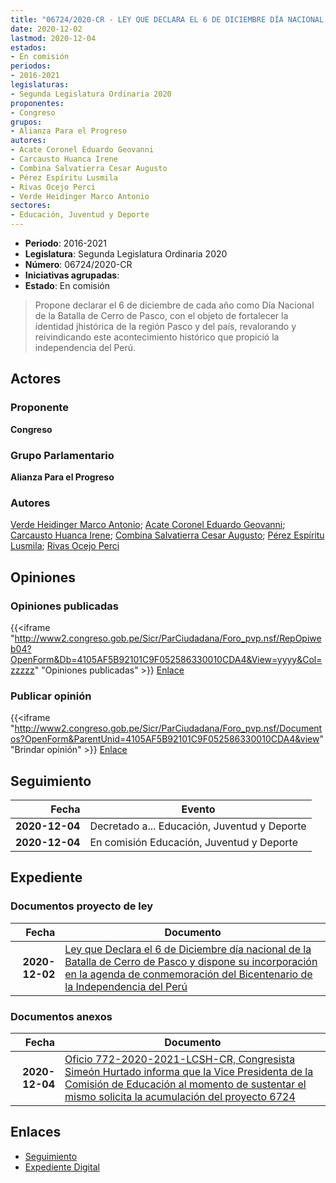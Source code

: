 ```yaml
---
title: "06724/2020-CR - LEY QUE DECLARA EL 6 DE DICIEMBRE DÍA NACIONAL DE LA BATALLA DE CERRO DE PASCO Y DISPONE SU INCORPORACIÓN EN LA AGENDA DE CONMEMORACIÓN DEL BICENTENARIO DE LA INDEPENDENCIA DEL PERÚ"
date: 2020-12-02
lastmod: 2020-12-04
estados:
- En comisión
periodos:
- 2016-2021
legislaturas:
- Segunda Legislatura Ordinaria 2020
proponentes:
- Congreso
grupos:
- Alianza Para el Progreso
autores:
- Acate Coronel Eduardo Geovanni
- Carcausto Huanca Irene
- Combina Salvatierra Cesar Augusto
- Pérez Espíritu Lusmila
- Rivas Ocejo Perci
- Verde Heidinger Marco Antonio
sectores:
- Educación, Juventud y Deporte
---
```

- **Periodo**: 2016-2021
- **Legislatura**: Segunda Legislatura Ordinaria 2020
- **Número**: 06724/2020-CR
- **Iniciativas agrupadas**: 
- **Estado**: En comisión

> Propone declarar el 6 de diciembre de cada año como Día Nacional de la Batalla de Cerro de Pasco, con el objeto de fortalecer la identidad jhistórica de la región Pasco y del país, revalorando y reivindicando este acontecimiento histórico que propició la independencia del Perú.


## Actores

### Proponente

**Congreso**

### Grupo Parlamentario

**Alianza Para el Progreso**

### Autores

[Verde Heidinger Marco Antonio](mailto:mailto:mverde@congreso.gob.pe); [Acate Coronel Eduardo Geovanni](mailto:mailto:eacate@congreso.gob.pe); [Carcausto Huanca Irene](mailto:mailto:icarcausto@congreso.gob.pe); [Combina Salvatierra Cesar Augusto](mailto:mailto:ccombina@congreso.gob.pe); [Pérez Espíritu Lusmila](mailto:mailto:lperez@congreso.gob.pe); [Rivas Ocejo Perci](mailto:mailto:privas@congreso.gob.pe)

## Opiniones

### Opiniones publicadas

{{<iframe "http://www2.congreso.gob.pe/Sicr/ParCiudadana/Foro_pvp.nsf/RepOpiweb04?OpenForm&Db=4105AF5B92101C9F052586330010CDA4&View=yyyy&Col=zzzzz" "Opiniones publicadas" >}}
[Enlace](http://www2.congreso.gob.pe/Sicr/ParCiudadana/Foro_pvp.nsf/RepOpiweb04?OpenForm&Db=4105AF5B92101C9F052586330010CDA4&View=yyyy&Col=zzzzz)

### Publicar opinión

{{<iframe "http://www2.congreso.gob.pe/Sicr/ParCiudadana/Foro_pvp.nsf/Documentos?OpenForm&ParentUnid=4105AF5B92101C9F052586330010CDA4&view" "Brindar opinión" >}}
[Enlace](http://www2.congreso.gob.pe/Sicr/ParCiudadana/Foro_pvp.nsf/Documentos?OpenForm&ParentUnid=4105AF5B92101C9F052586330010CDA4&view)


## Seguimiento

| Fecha | Evento |
|------:|--------|
| **2020-12-04** | Decretado a... Educación, Juventud y Deporte |
| **2020-12-04** | En comisión Educación, Juventud y Deporte |

## Expediente

### Documentos proyecto de ley

| Fecha | Documento |
|------:|-----------|
| **2020-12-02** | [Ley que Declara el 6 de Diciembre día nacional de la Batalla de Cerro de Pasco y dispone su incorporación en la agenda de conmemoración del Bicentenario de la Independencia del Perú](http://www.leyes.congreso.gob.pe/Documentos/2016_2021/Proyectos_de_Ley_y_de_Resoluciones_Legislativas/PL0672420201202.pdf) |

### Documentos anexos

| Fecha | Documento |
|------:|-----------|
| **2020-12-04** | [Oficio 772-2020-2021-LCSH-CR, Congresista Simeón Hurtado informa que la Vice Presidenta de la Comisión de Educación al momento de sustentar el mismo solicita la acumulación del proyecto 6724](http://www.leyes.congreso.gob.pe/Documentos/2016_2021/Oficios/Congresistas/OFICIO-772-2020-2021-LCSH-CR.pdf) |

## Enlaces

- [Seguimiento](http://www2.congreso.gob.pe/Sicr/TraDocEstProc/CLProLey2016.nsf/f7fff46988ca05b1052578e100829cc7/5f44970efd80e6be052586330013ba90?OpenDocument)
- [Expediente Digital](http://www2.congreso.gob.pe/Sicr/TraDocEstProc/Expvirt_2011.nsf/visbusqptramdoc1621/06724?opendocument)

